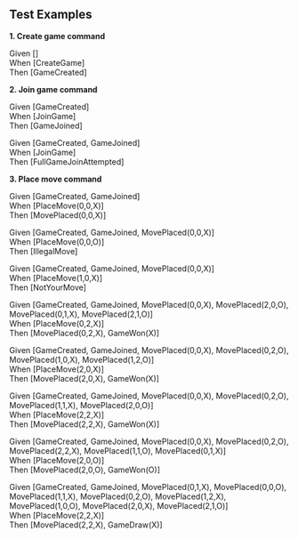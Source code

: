 ## Test Examples

**1. Create game command**

Given []  
When [CreateGame]  
Then [GameCreated]

**2. Join game command**

Given [GameCreated]  
When [JoinGame]  
Then [GameJoined]

Given [GameCreated, GameJoined]  
When [JoinGame]  
Then [FullGameJoinAttempted]

**3. Place move command**

Given [GameCreated, GameJoined]  
When [PlaceMove(0,0,X)]  
Then [MovePlaced(0,0,X)]

Given [GameCreated, GameJoined, MovePlaced(0,0,X)]  
When [PlaceMove(0,0,O)]  
Then [IllegalMove]

Given [GameCreated, GameJoined, MovePlaced(0,0,X)]  
When [PlaceMove(1,0,X)]  
Then [NotYourMove]

Given [GameCreated, GameJoined, MovePlaced(0,0,X), MovePlaced(2,0,O), MovePlaced(0,1,X), MovePlaced(2,1,O)]  
When [PlaceMove(0,2,X)]  
Then [MovePlaced(0,2,X), GameWon(X)]

Given [GameCreated, GameJoined, MovePlaced(0,0,X), MovePlaced(0,2,O), MovePlaced(1,0,X), MovePlaced(1,2,O)]  
When [PlaceMove(2,0,X)]  
Then [MovePlaced(2,0,X), GameWon(X)]

Given [GameCreated, GameJoined, MovePlaced(0,0,X), MovePlaced(0,2,O), MovePlaced(1,1,X), MovePlaced(2,0,O)]  
When [PlaceMove(2,2,X)]  
Then [MovePlaced(2,2,X), GameWon(X)]

Given [GameCreated, GameJoined, MovePlaced(0,0,X), MovePlaced(0,2,O), MovePlaced(2,2,X), MovePlaced(1,1,O), MovePlaced(0,1,X)]  
When [PlaceMove(2,0,O)]  
Then [MovePlaced(2,0,O), GameWon(O)]

Given [GameCreated, GameJoined, MovePlaced(0,1,X), MovePlaced(0,0,O), MovePlaced(1,1,X), MovePlaced(0,2,O), MovePlaced(1,2,X), MovePlaced(1,0,O), MovePlaced(2,0,X), MovePlaced(2,1,O)]  
When [PlaceMove(2,2,X)]  
Then [MovePlaced(2,2,X), GameDraw(X)]
